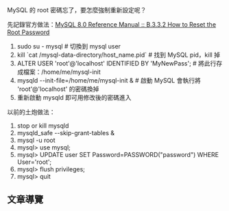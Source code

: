 MySQL 的 root 密碼忘了，要怎麼強制重新設定呢？

先記錄官方做法：[MySQL 8.0 Reference Manual :: B.3.3.2 How to Reset the Root Password](https://dev.mysql.com/doc/refman/8.0/en/resetting-permissions.html)

1.  sudo su - mysql # 切換到 mysql user
2.  kill \`cat /mysql-data-directory/host\_name.pid\` # 找到 MySQL pid，kill 掉
3.  ALTER USER 'root'@'localhost' IDENTIFIED BY 'MyNewPass'; # 將此行存成檔案：/home/me/mysql-init
4.  mysqld --init-file=/home/me/mysql-init & # 啟動 MySQL 會執行將 'root'@'localhost' 的密碼換掉
5.  重新啟動 mysqld 即可用修改後的密碼進入

以前的土炮做法：

1.  stop or kill mysqld
2.  mysqld\_safe --skip-grant-tables &
3.  mysql -u root
4.  mysql> use mysql;
5.  mysql> UPDATE user SET Password=PASSWORD("password") WHERE User='root';
6.  mysql> flush privileges;
7.  mysql> quit

## 文章導覽